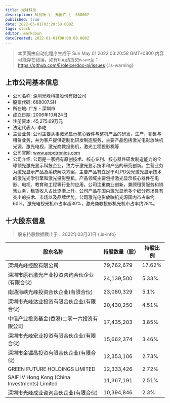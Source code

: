 ```yaml
---
title: 光峰科技
description: 科创板 \- 元器件 \- 688007
published: true
date: 2022-05-01T03:20:58.000Z
tags: stock
editor: markdown
dateCreated: 2022-01-01T00:00:00.000Z
---
```


> 本页面由自动化程序生成于 Sun May 01 2022 03:20:58 GMT+0800
> 内容可能存在错误，如有bug请提交issue至：https://github.com/Eroleice/doc-pi/issues
{.is-warning}

## 上市公司基本信息
- 公司名称: 深圳光峰科技股份有限公司
- 股票代码: 688007.SH
- 所在地: 广东 - 深圳市
- 成立日期: 2006年10月24日
- 注册资本: 45,275.69万元
- 法定代表人: 李屹
- 主营业务: 公司主要从事激光显示核心器件与整机产品的研发，生产，销售与租赁业务，并为客户提供定制化研发制造服务，主要产品包括激光电影放映机光源，激光电视，激光商教投影机，激光工程投影机等
- 公司官网: www.appotronics.com
- 公司介绍: 公司是一家拥有原创技术、核心专利、核心器件研发制造能力的全球领先激光显示科技企业，致力于激光显示技术和产品的研究创新。主营业务为激光显示产品及系统解决方案，主要产品有立足于ALPD荧光激光显示技术的激光光学引擎和激光投影整机，产品领域主要包括激光显示核心器件在电影、电视、教育和工程等行业的应用。公司注重商业创新，兼顾租赁服务和销售业务，租赁收入占比逐渐上升。公司产品在国内激光显示多个细分市场具有突出的技术、市场以及品牌优势，公司激光电影放映机光源国内市占率约60%，激光电视光机市占率超30%，激光商教投影机光机市占率约28%。


## 十大股东信息
> 股东持股数据截止于：2022年03月31日
{.is-info}

| 股东名称 | 持股数量（股） | 持股比例 |
| --- | --- | --- |
| 深圳光峰控股有限公司 | 79,762,679 | 17.62% |
| 深圳市原石激光产业投资咨询合伙企业(有限合伙) | 24,139,500 | 5.33% |
| 南通海峡光峰投资合伙企业(有限合伙) | 23,080,329 | 5.1% |
| 深圳市光峰达业投资有限合伙企业(有限合伙) | 20,430,250 | 4.51% |
| 中信产业投资基金(香港)二零一六投资有限公司 | 17,435,203 | 3.85% |
| 深圳市光峰宏业投资有限合伙企业(有限合伙) | 15,662,374 | 3.46% |
| 深圳市金镭晶投资有限合伙企业(有限合伙) | 12,353,106 | 2.73% |
| GREEN FUTURE HOLDINGS LIMITED | 12,333,426 | 2.72% |
| SAIF IV Hong Kong (China Investments) Limited | 11,367,191 | 2.51% |
| 深圳市光峰成业咨询合伙企业(有限合伙) | 10,394,846 | 2.3% |




